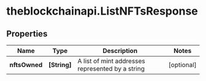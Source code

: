 # theblockchainapi.ListNFTsResponse

## Properties

Name | Type | Description | Notes
------------ | ------------- | ------------- | -------------
**nftsOwned** | **[String]** | A list of mint addresses represented by a string | [optional] 



